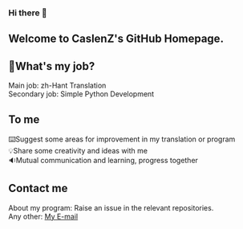 ### Hi there 👋
## Welcome to CaslenZ's GitHub Homepage.  
  
## 💬What's my job?  
Main job: zh-Hant Translation  
Secondary job: Simple Python Development  
  
## To me  
⌨️Suggest some areas for improvement in my translation or program  
💡Share some creativity and ideas with me  
🔉Mutual communication and learning, progress together  

## Contact me  
About my program: Raise an issue in the relevant repositories.  
Any other: [My E-mail](mailto:caslenzh@gmail.com) 


